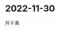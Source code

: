 # 2022-11-30

共 0 条

<!-- BEGIN WEIBO -->
<!-- 最后更新时间 Wed Nov 30 2022 11:22:19 GMT+0800 (China Standard Time) -->

<!-- END WEIBO -->
